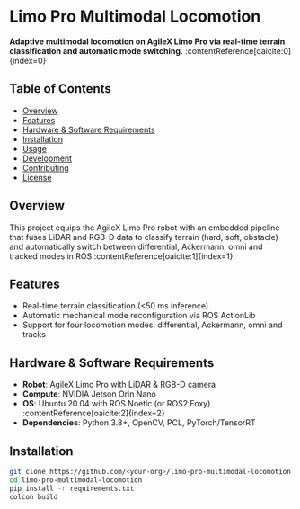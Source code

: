 # Limo Pro Multimodal Locomotion

**Adaptive multimodal locomotion on AgileX Limo Pro via real-time terrain classification and automatic mode switching.** :contentReference[oaicite:0]{index=0}

## Table of Contents
- [Overview](#overview)
- [Features](#features)
- [Hardware & Software Requirements](#hardware--software-requirements)
- [Installation](#installation)
- [Usage](#usage)
- [Development](#development)
- [Contributing](#contributing)
- [License](#license)

## Overview
This project equips the AgileX Limo Pro robot with an embedded pipeline that fuses LiDAR and RGB-D data to classify terrain (hard, soft, obstacle) and automatically switch between differential, Ackermann, omni and tracked modes in ROS :contentReference[oaicite:1]{index=1}.

## Features
- Real-time terrain classification (<50 ms inference)  
- Automatic mechanical mode reconfiguration via ROS ActionLib  
- Support for four locomotion modes: differential, Ackermann, omni and tracks

## Hardware & Software Requirements
- **Robot**: AgileX Limo Pro with LiDAR & RGB-D camera  
- **Compute**: NVIDIA Jetson Orin Nano  
- **OS**: Ubuntu 20.04 with ROS Noetic (or ROS2 Foxy) :contentReference[oaicite:2]{index=2}  
- **Dependencies**: Python 3.8+, OpenCV, PCL, PyTorch/TensorRT

## Installation
```bash
git clone https://github.com/<your-org>/limo-pro-multimodal-locomotion.git
cd limo-pro-multimodal-locomotion
pip install -r requirements.txt
colcon build

